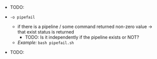 - TODO:

- `-o pipefail`
  - if there is a pipeline / some command returned non-zero value → that exist status is returned
    - TODO: Is it independently if the pipeline exists or NOT?
  - _Example:_ `bash pipefail.sh`
- TODO: